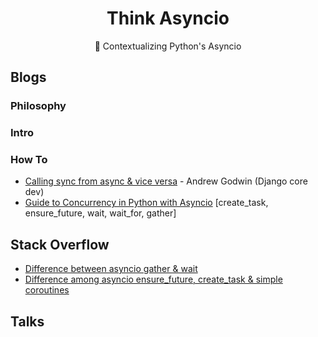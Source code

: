 <div align="center">
<h1>Think Asyncio</h1>
🌿 Contextualizing Python's Asyncio
</div>

## Blogs

### Philosophy

### Intro

### How To

- [Calling sync from async & vice versa](https://www.aeracode.org/2018/02/19/python-async-simplified/) - Andrew Godwin (Django core dev)
- [Guide to Concurrency in Python with Asyncio](https://www.integralist.co.uk/posts/python-asyncio/#gather) [create_task, ensure_future, wait, wait_for, gather]

## Stack Overflow

- [Difference between asyncio gather & wait](https://stackoverflow.com/questions/42231161/asyncio-gather-vs-asyncio-wait#:~:text=gather%20mainly%20focuses%20on%20gathering,just%20waits%20on%20the%20futures.)
- [Difference among asyncio ensure_future, create_task & simple coroutines](https://stackoverflow.com/questions/36342899/asyncio-ensure-future-vs-baseeventloop-create-task-vs-simple-coroutine#:~:text=ensure_future%20is%20a%20method%20to,implement%20this%20function%20different%20ways.)

## Talks
